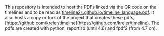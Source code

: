 This repository is intended to host the PDFs linked via the QR code on the timelines and to be read as [timeline24.github.io/timeline_language.pdf](timeline24.github.io/timeline_en.pdf). It also hosts a copy or fork of the project that creates these pdfs,  [https://github.com/kreier/timeline](https://github.com/kreier/timeline). The pdfs are created with python, reportlab (until 4.6) and fpdf2 (from 4.7 on).

<!---
timeline24/timeline24 is a ✨ special ✨ repository because its `README.md` (this file) appears on your GitHub profile.
You can click the Preview link to take a look at your changes.
--->
